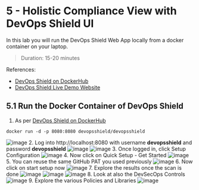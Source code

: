 # 5 - Holistic Compliance View with DevOps Shield UI
In this lab you will run the DevOps Shield Web App locally from a docker container on your laptop.
> Duration: 15-20 minutes

References:
- [DevOps Shield on DockerHub](https://hub.docker.com/r/devopsshield/devopsshield)
- [DevOps Shield Live Demo Website](https://demo.devopsshield.com)

## 5.1 Run the Docker Container of DevOps Shield

1. As per [DevOps Shield on DockerHub](https://hub.docker.com/r/devopsshield/devopsshield)
```
docker run -d -p 8080:8080 devopsshield/devopsshield
```
![image](https://github.com/devopsshield/devsecops-workshop/assets/112144174/7ca6e4bf-da09-42b2-b4db-b492cdd01f25)
2. Log into http://localhost:8080 with username **devopsshield** and password **devopsshield**
![image](https://github.com/devopsshield/devsecops-workshop/assets/112144174/24c1b52e-4a12-4c9a-89c0-155bc5f00358)
![image](https://github.com/devopsshield/devsecops-workshop/assets/112144174/46389907-1f3e-49b8-b6e5-0b81a9886001)
3. Once logged in, click Setup Configuration
![image](https://github.com/devopsshield/devsecops-workshop/assets/112144174/ec0a50d3-6773-4cd1-ad1f-8b0ef665083b)
4. Now click on Quick Setup - Get Started
![image](https://github.com/devopsshield/devsecops-workshop/assets/112144174/c39c4cb5-f86a-4f63-8dd0-9eed2a397818)
5. You can reuse the same GitHub PAT you used previously
![image](https://github.com/devopsshield/devsecops-workshop/assets/112144174/5c092ae7-13eb-444d-b7a7-6f565847a43f)
6. Now click on start setup now
![image](https://github.com/devopsshield/devsecops-workshop/assets/112144174/3ea36eb2-95ca-4884-8700-723fe1c7f6c4)
7. Explore the results once the scan is done
![image](https://github.com/devopsshield/devsecops-workshop/assets/112144174/37005629-4287-4e9f-bf45-e891905b5f9f)
![image](https://github.com/devopsshield/devsecops-workshop/assets/112144174/8c6a22ab-a0e9-4030-8091-1fe23678becc)
![image](https://github.com/devopsshield/devsecops-workshop/assets/112144174/bb2f72d3-bf3e-4be8-9fa9-5bd196e4f346)
8. Look at also the DevSecOps Controls
![image](https://github.com/devopsshield/devsecops-workshop/assets/112144174/334239a8-e821-4678-ba79-c7e742ae58e7)
9. Explore the various Policies and Libraries
![image](https://github.com/devopsshield/devsecops-workshop/assets/112144174/06ae39ce-0903-428e-850f-0e6f83a08d93)
